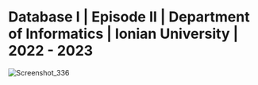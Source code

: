 # Database I | Episode II | Department of Informatics | Ionian University | 2022 - 2023


![Screenshot_336](https://github.com/Greekforce1821/Database-I/assets/33377581/384753c8-001a-459c-983b-b7bbde5f0bff)

